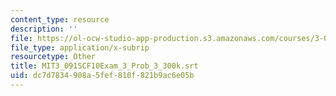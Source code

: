 ```yaml
---
content_type: resource
description: ''
file: https://ol-ocw-studio-app-production.s3.amazonaws.com/courses/3-091sc-introduction-to-solid-state-chemistry-fall-2010/dc7d7834908a5fef810f821b9ac6e05b_MIT3_091SCF10Exam_3_Prob_3_300k.vtt
file_type: application/x-subrip
resourcetype: Other
title: MIT3_091SCF10Exam_3_Prob_3_300k.srt
uid: dc7d7834-908a-5fef-810f-821b9ac6e05b
---
```

